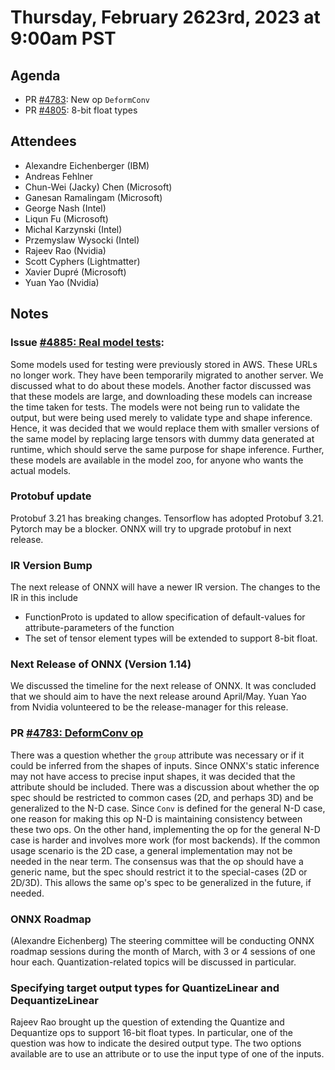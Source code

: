 # Thursday, February 2623rd, 2023 at 9:00am PST

## Agenda

* PR [#4783](https://github.com/onnx/onnx/pull/4783): New op `DeformConv`
* PR [#4805](https://github.com/onnx/onnx/pull/4805): 8-bit float types

## Attendees

* Alexandre Eichenberger (IBM)
* Andreas Fehlner
* Chun-Wei (Jacky) Chen (Microsoft)
* Ganesan Ramalingam (Microsoft)
* George Nash (Intel)
* Liqun Fu (Microsoft)
* Michal Karzynski (Intel)
* Przemyslaw Wysocki (Intel)
* Rajeev Rao (Nvidia)
* Scott Cyphers (Lightmatter)
* Xavier Dupré (Microsoft)
* Yuan Yao (Nvidia)

## Notes

### Issue [#4885: Real model tests](https://github.com/onnx/onnx/issues/4885):

Some models used for testing were previously stored in AWS. These URLs no longer work.
They have been temporarily migrated to another server. We discussed what to do about
these models. Another factor discussed was that these models are large, and
downloading these models can increase the time taken for tests. The models
were not being run to validate the output, but were being used merely to validate
type and shape inference. Hence, it was decided that we would replace them with
smaller versions of the same model by replacing large tensors with dummy data
generated at runtime, which should serve the same purpose for shape inference.
Further, these models are available in the model zoo, for anyone who wants the
actual models.

### Protobuf update

Protobuf 3.21 has breaking changes. Tensorflow has adopted Protobuf 3.21.
Pytorch may be a blocker. ONNX will try to upgrade protobuf in next release.

### IR Version Bump

The next release of ONNX will have a newer IR version. The changes to the IR
in this include
* FunctionProto is updated to allow specification of default-values for
attribute-parameters of the function
* The set of tensor element types will be extended to support 8-bit float.

### Next Release of ONNX (Version 1.14)

We discussed the timeline for the next release of ONNX. It was concluded that
we should aim to have the next release around April/May. Yuan Yao from Nvidia
volunteered to be the release-manager for this release.

### PR [#4783: DeformConv op](https://github.com/onnx/onnx/pull/4783)

There was a question whether the `group` attribute was necessary or if it could be
inferred from the shapes of inputs. Since ONNX's static inference may not have
access to precise input shapes, it was decided that the attribute should be included.
There was a discussion about whether the op spec should be restricted to common cases
(2D, and perhaps 3D) and be generalized to the N-D case. Since `Conv` is defined for
the general N-D case, one reason for making this op N-D is maintaining consistency
between these two ops. On the other hand, implementing the op for the general N-D
case is harder and involves more work (for most backends). If the common usage scenario
is the 2D case, a general implementation may not be needed in the near term.
The consensus was that the op should have a generic name, but the spec should restrict
it to the special-cases (2D or 2D/3D). This allows the same op's spec to be generalized
in the future, if needed.

### ONNX Roadmap

(Alexandre Eichenberg) The steering committee will be conducting ONNX roadmap sessions
during the month of March, with 3 or 4 sessions of one hour each. Quantization-related
topics will be discussed in particular.

### Specifying target output types for QuantizeLinear and DequantizeLinear

Rajeev Rao brought up the question of extending the Quantize and Dequantize ops
to support 16-bit float types. In particular, one of the question was how to indicate
the desired output type. The two options available are to use an attribute or to
use the input type of one of the inputs.
